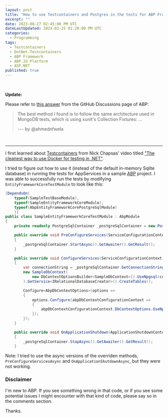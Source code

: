 ```yaml
---
layout: post
title: "How to use Testcontainers and Postgres in the tests for ABP Framework's Application Services"
excerpt: ""
date: 2023-08-27 02:45:00 PM UTC
dateLastUpdated: 2024-02-25 01:20:00 PM UTC
categories:
  - Programming
tags: 
  - Testcontainers
  - DotNet.Testcontainers
  - ABP Framework
  - ABP.IO Platform
  - ASP.NET
published: true
---
```


<br />

**Update:**

Please refer to [this answer](https://github.com/abpframework/abp/discussions/17490#discussioncomment-8557112) from the GitHub Discussions page of ABP:

> The best method I found is to follow the same architecture used in MongoDB tests, which is using xunit's Collection Fixtures: ...
>  
> --- by @ahmednfwela

<br />


-----

I first learned about [Testcontainers](https://github.com/testcontainers/testcontainers-dotnet) from Nick Chapsas' video titled ["The cleanest way to use Docker for testing in .NET"](https://www.youtube.com/watch?v=01ZMTkoAhyM).

I tried to figure out how to use it (instead of the default in-memory Sqlite database) in running the tests for AppServices in a sample [ABP](https://github.com/abpframework/abp) project. I was able to successfully run the tests by modifying `EntityFrameworkCoreTestModule` to look like this:


``` csharp
[DependsOn(
    typeof(SampleTestBaseModule),
    typeof(SampleEntityFrameworkCoreModule),
    typeof(AbpEntityFrameworkCorePostgreSqlModule)
    )]
public class SampleEntityFrameworkCoreTestModule : AbpModule
{
    private readonly PostgreSqlContainer _postgreSqlContainer = new PostgreSqlBuilder().Build();

    public override void PreConfigureServices(ServiceConfigurationContext context)
    {
        _postgreSqlContainer.StartAsync().GetAwaiter().GetResult();
    }

    public override void ConfigureServices(ServiceConfigurationContext context)
    {
        var connectionString = _postgreSqlContainer.GetConnectionString();
        new SampleDbContext(
            new DbContextOptionsBuilder<SampleDbContext>().UseNpgsql(connectionString).Options
        ).GetService<IRelationalDatabaseCreator>().CreateTables();

        Configure<AbpDbContextOptions>(options =>
        {
            options.Configure(abpDbContextConfigurationContext =>
            {
                abpDbContextConfigurationContext.DbContextOptions.UseNpgsql(connectionString);
            });
        });
    }

    public override void OnApplicationShutdown(ApplicationShutdownContext context)
    {
        _postgreSqlContainer.StopAsync().GetAwaiter().GetResult();
    }
```

Note: I tried to use the async versions of the overriden methods, `PreConfigureServicesAsync` and `OnApplicationShutdownAsync`, but they were not working.

### Disclaimer

I'm new to ABP. If you see something wrong in that code, or if you see some potential issues I might encounter with that kind of code, please say so in the comments section.

Thanks.
